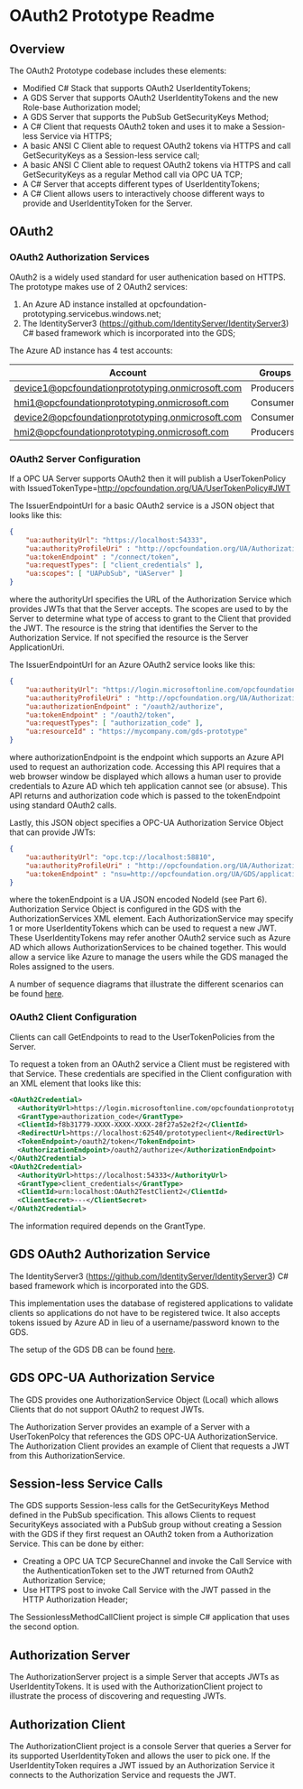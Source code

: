 # OAuth2 Prototype Readme #
## Overview ##
The OAuth2 Prototype codebase includes these elements:

* Modified C# Stack that supports OAuth2 UserIdentityTokens;
* A GDS Server that supports OAuth2 UserIdentityTokens and the new Role-base Authorization model;
* A GDS Server that supports the PubSub GetSecurityKeys Method;
* A C# Client that requests OAuth2 token and uses it to make a Session-less Service via HTTPS;
* A basic ANSI C Client able to request OAuth2 tokens via HTTPS and call GetSecurityKeys as a Session-less service call; 
* A basic ANSI C Client able to request OAuth2 tokens via HTTPS and call GetSecurityKeys as a regular Method call via OPC UA TCP; 
* A C# Server that accepts different types of UserIdentityTokens;
* A C# Client allows users to interactively choose different ways to provide and UserIdentityToken for the Server.

## OAuth2 ##
### OAuth2 Authorization Services ###
OAuth2 is a widely used standard for user authenication based on HTTPS. The prototype makes use of 2 OAuth2 services:

1. An Azure AD instance installed at opcfoundation-prototyping.servicebus.windows.net;
2. The IdentityServer3 (https://github.com/IdentityServer/IdentityServer3) C# based framework which is incorporated into the GDS;

The Azure AD instance has 4 test accounts:

| Account | Groups | Password |
|---------|--------|----------|
|device1@opcfoundationprototyping.onmicrosoft.com|Producers|AGu59HU8|
|hmi1@opcfoundationprototyping.onmicrosoft.com|Consumers|AGu59HU8|
|device2@opcfoundationprototyping.onmicrosoft.com|Consumers|AGu59HU8|
|hmi2@opcfoundationprototyping.onmicrosoft.com|Producers|AGu59HU8|

### OAuth2 Server Configuration ###
If a OPC UA Server supports OAuth2 then it will publish a UserTokenPolicy with IssuedTokenType=http://opcfoundation.org/UA/UserTokenPolicy#JWT 

The IssuerEndpointUrl for a basic OAuth2 service is a JSON object that looks like this:

```json
{ 
	"ua:authorityUrl": "https://localhost:54333", 
	"ua:authorityProfileUri" : "http://opcfoundation.org/UA/Authorization#OAuth2", 
	"ua:tokenEndpoint" : "/connect/token", 
	"ua:requestTypes": [ "client_credentials" ],
	"ua:scopes": [ "UAPubSub", "UAServer" ]
}
```
where the authorityUrl specifies the URL of the Authorization Service which provides JWTs that that the Server accepts. The scopes are used to by the Server to determine what type of access to grant to the Client that provided the JWT. The resource is the string that identifies the Server to the Authorization Service. If not specified the resource is the Server ApplicationUri.

The IssuerEndpointUrl for an Azure OAuth2 service looks like this:

```json                  
{
	"ua:authorityUrl": "https://login.microsoftonline.com/opcfoundationprototyping.onmicrosoft.com",
	"ua:authorityProfileUri" : "http://opcfoundation.org/UA/Authorization#Azure",
	"ua:authorizationEndpoint" : "/oauth2/authorize",
	"ua:tokenEndpoint" : "/oauth2/token",
	"ua:requestTypes": [ "authorization_code" ],
	"ua:resourceId" : "https://mycompany.com/gds-prototype"
}
```
where authorizationEndpoint is the endpoint which supports an Azure API used to request an authorization code. Accessing this API requires that a web browser window be displayed which allows a human user to provide credentials to Azure AD which teh application cannot see (or absuse). This API returns and authorization code which is passed to the tokenEndpoint using standard OAuth2 calls. 

Lastly, this JSON object specifies a OPC-UA Authorization Service Object that can provide JWTs:

```json    
{
	"ua:authorityUrl": "opc.tcp://localhost:58810",
	"ua:authorityProfileUri" : "http://opcfoundation.org/UA/Authorization#OPCUA",
	"ua:tokenEndpoint" : "nsu=http://opcfoundation.org/UA/GDS/applications/;s=Local"
}
```
where the tokenEndpoint is a UA JSON encoded NodeId (see Part 6). Authorization Service Object is configured in the GDS with the AuthorizationServices XML element. Each AuthorizationService may specify 1 or more UserIdentityTokens which can be used to request a new JWT. These UserIdentityTokens may refer another OAuth2 service such as Azure AD which allows AuthorizationServices to be chained together. This would allow a service like Azure to manage the users while the GDS managed the Roles assigned to the users.

A number of sequence diagrams that illustrate the different scenarios can be found [here](AuthorizationClient/AuthorizationClient.pdf).

### OAuth2 Client Configuration ###
Clients can call GetEndpoints to read to the UserTokenPolicies from the Server.

To request a token from an OAuth2 service a Client must be registered with that Service. These credentials are specified in the Client configuration with an XML element that looks like this:

```xml
<OAuth2Credential>
  <AuthorityUrl>https://login.microsoftonline.com/opcfoundationprototyping.onmicrosoft.com</AuthorityUrl>
  <GrantType>authorization_code</GrantType>
  <ClientId>f8b31779-XXXX-XXXX-XXXX-28f27a52e2f2</ClientId>
  <RedirectUrl>https://localhost:62540/prototypeclient</RedirectUrl>
  <TokenEndpoint>/oauth2/token</TokenEndpoint>
  <AuthorizationEndpoint>/oauth2/authorize</AuthorizationEndpoint>
</OAuth2Credential>
<OAuth2Credential>
  <AuthorityUrl>https://localhost:54333</AuthorityUrl>
  <GrantType>client_credentials</GrantType>
  <ClientId>urn:localhost:OAuth2TestClient2</ClientId>
  <ClientSecret>---</ClientSecret>
</OAuth2Credential>
```
The information required depends on the GrantType. 

## GDS OAuth2 Authorization Service ##
The IdentityServer3 (https://github.com/IdentityServer/IdentityServer3) C# based framework which is incorporated into the GDS.

This implementation uses the database of registered applications to validate clients so applications do not have to be registered twice. 
It also accepts tokens issued by Azure AD in lieu of a username/password known to the GDS.

The setup of the GDS DB can be found [here](gdsdb_setup.md).

## GDS OPC-UA Authorization Service ##
The GDS provides one AuthorizationService Object (Local) which allows Clients that do not support OAuth2 to request JWTs.

The Authorization Server provides an example of a Server with a UserTokenPolcy that references the GDS OPC-UA AuthorizationService.
The Authorization Client provides an example of Client that requests a JWT from this AuthorizationService.

## Session-less Service Calls ##
The GDS supports Session-less calls for the GetSecurityKeys Method defined in the PubSub specification. This allows Clients to request SecurityKeys associated with a PubSub group without creating a Session with the GDS if they first request an OAuth2 token from a Authorization Service. This can be done by either:

* Creating a OPC UA TCP SecureChannel and invoke the Call Service with the AuthenticationToken set to the JWT returned from OAuth2 Authorization Service;
* Use HTTPS post to invoke Call Service with the JWT passed in the HTTP Authorization Header; 

The SessionlessMethodCallClient project is simple C# application that uses the second option.

## Authorization Server ##
The AuthorizationServer project is a simple Server that accepts JWTs as UserIdentityTokens. It is used with the AuthorizationClient project to illustrate the process of discovering and requesting JWTs.

## Authorization Client ##
The AuthorizationClient project is a console Server that queries a Server for its supported UserIdentityToken and allows the user to pick one. If the UserIdentityToken requires a JWT issued by an Authorization Service it connects to the Authorization Service and requests the JWT.

  
